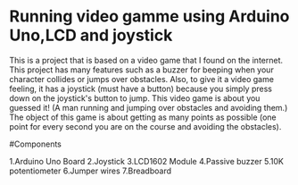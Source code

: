  # Running video gamme using Arduino Uno,LCD and joystick
 
 This is a project that is based on a video game that I found on the internet. This project has many features such as a buzzer for beeping when your character collides or jumps over obstacles. Also, to give it a video game feeling, it has a joystick (must have a button) because you simply press down on the joystick's button to jump. This video game is about you guessed it! (A man running and jumping over obstacles and avoiding them.) The object of this game is about getting as many points as possible (one point for every second you are on the course and avoiding the obstacles).

#Components

1.Arduino Uno Board
2.Joystick
3.LCD1602 Module
4.Passive buzzer
5.10K potentiometer
6.Jumper wires
7.Breadboard
